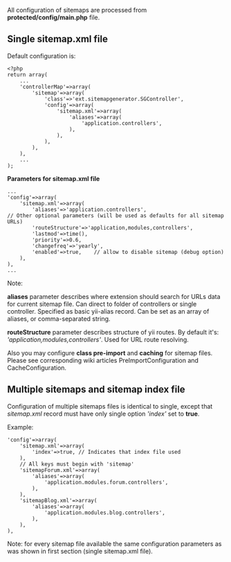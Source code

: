 All configuration of sitemaps are processed from **protected/config/main.php** file.

## Single sitemap.xml file ##
Default configuration is:
```
<?php
return array(
	...
	'controllerMap'=>array(
		'sitemap'=>array(
			'class'=>'ext.sitemapgenerator.SGController',
			'config'=>array(
				'sitemap.xml'=>array(
					'aliases'=>array(
						'application.controllers',
					),
				),
			),
		),
	),
	...
);
```

**Parameters for sitemap.xml file**
```
...
'config'=>array(
	'sitemap.xml'=>array(
		'aliases'=>'application.controllers',		
// Other optional parameters (will be used as defaults for all sitemap URLs)
		'routeStructure'=>'application,modules,controllers',
		'lastmod'=>time(),
		'priority'=>0.6,
		'changefreq'=>'yearly',
		'enabled'=>true,	// allow to disable sitemap (debug option)
	),
),
...
```
Note:

**aliases** parameter describes where extension should search for URLs data for current sitemap file. Can direct to folder of controllers or single controller. Specified as basic yii-alias record. Can be set as an array of aliases, or comma-separated string.

**routeStructure** parameter describes structure of yii routes. By default it's: _'application,modules,controllers'_. Used for URL route resolving.

Also you may configure **class pre-import** and **caching** for sitemap files. Please see corresponding wiki articles PreImportConfiguration and CacheConfiguration.

## Multiple sitemaps and sitemap index file ##
Configuration of multiple sitemaps files is identical to single, except that _sitemap.xml_ record must have only single option _'index'_ set to **true**.

Example:
```
'config'=>array(
	'sitemap.xml'=>array(
		'index'=>true, // Indicates that index file used
	),
	// All keys must begin with 'sitemap'
	'sitemapForum.xml'=>array(
		'aliases'=>array(
			'application.modules.forum.controllers',
		),
	),
	'sitemapBlog.xml'=>array(
		'aliases'=>array(
			'application.modules.blog.controllers',
		),
	),
),
```
Note: for every sitemap file available the same configuration parameters as was shown in first section (single sitemap.xml file).
